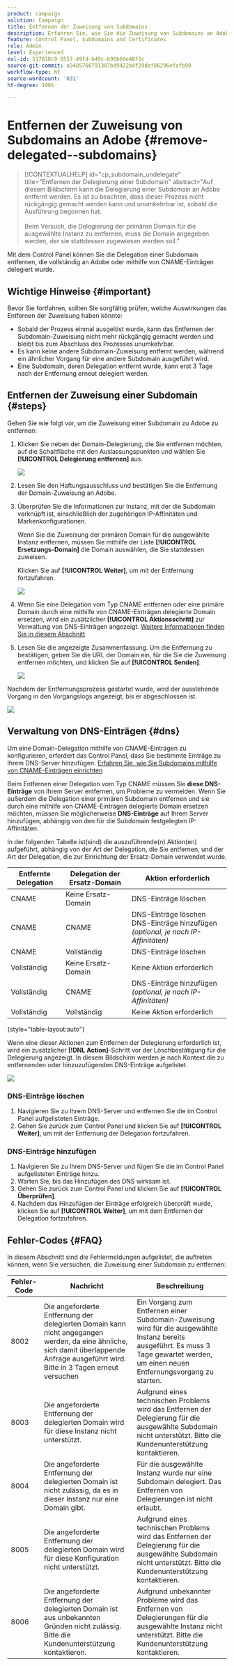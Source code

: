 ```yaml
---
product: campaign
solution: Campaign
title: Entfernen der Zuweisung von Subdomains
description: Erfahren Sie, wie Sie die Zuweisung von Subdomains an Adobe entfernen.
feature: Control Panel, Subdomains and Certificates
role: Admin
level: Experienced
exl-id: 517818c9-8557-49fd-b49c-b98b60e48f1c
source-git-commit: a3485766791387bd9422b4f29daf86296efafb98
workflow-type: ht
source-wordcount: '831'
ht-degree: 100%

---
```


# Entfernen der Zuweisung von Subdomains an Adobe {#remove-delegated--subdomains}

>[!CONTEXTUALHELP]
>id="cp_subdomain_undelegate"
>title="Entfernen der Delegierung einer Subdomain"
>abstract="Auf diesem Bildschirm kann die Delegierung einer Subdomain an Adobe entfernt werden. Es ist zu beachten, dass dieser Prozess nicht rückgängig gemacht werden kann und unumkehrbar ist, sobald die Ausführung begonnen hat.<br><br>Beim Versuch, die Delegierung der primären Domain für die ausgewählte Instanz zu entfernen, muss die Domain angegeben werden, der sie stattdessen zugewiesen werden soll."

Mit dem Control Panel können Sie die Delegation einer Subdomain entfernen, die vollständig an Adobe oder mithilfe von CNAME-Einträgen delegiert wurde.

## Wichtige Hinweise {#important}

Bevor Sie fortfahren, sollten Sie sorgfältig prüfen, welche Auswirkungen das Entfernen der Zuweisung haben könnte:

* Sobald der Prozess einmal ausgelöst wurde, kann das Entfernen der Subdomain-Zuweisung nicht mehr rückgängig gemacht werden und bleibt bis zum Abschluss des Prozesses unumkehrbar.
* Es kann keine andere Subdomain-Zuweisung entfernt werden, während ein ähnlicher Vorgang für eine andere Subdomain ausgeführt wird.
* Eine Subdomain, deren Delegation entfernt wurde, kann erst 3 Tage nach der Entfernung erneut delegiert werden.

## Entfernen der Zuweisung einer Subdomain {#steps}

Gehen Sie wie folgt vor, um die Zuweisung einer Subdomain zu Adobe zu entfernen:

1. Klicken Sie neben der Domain-Delegierung, die Sie entfernen möchten, auf die Schaltfläche mit den Auslassungspunkten und wählen Sie **[!UICONTROL Delegierung entfernen]** aus.

   ![](assets/undelegate-subdomain.png)

1. Lesen Sie den Haftungsausschluss und bestätigen Sie die Entfernung der Domain-Zuweisung an Adobe.

1. Überprüfen Sie die Informationen zur Instanz, mit der die Subdomain verknüpft ist, einschließlich der zugehörigen IP-Affinitäten und Markenkonfigurationen.

   Wenn Sie die Zuweisung der primären Domain für die ausgewählte Instanz entfernen, müssen Sie mithilfe der Liste **[!UICONTROL Ersetzungs-Domain]** die Domain auswählen, die Sie stattdessen zuweisen.

   Klicken Sie auf **[!UICONTROL Weiter]**, um mit der Entfernung fortzufahren.

   ![](assets/undelegate-subdomain-details.png)

1. Wenn Sie eine Delegation vom Typ CNAME entfernen oder eine primäre Domain durch eine mithilfe von CNAME-Einträgen delegierte Domain ersetzen, wird ein zusätzlicher **[!UICONTROL Aktionsschritt]** zur Verwaltung von DNS-Einträgen angezeigt. [Weitere Informationen finden Sie in diesem Abschnitt](#dns)

1. Lesen Sie die angezeigte Zusammenfassung. Um die Entfernung zu bestätigen, geben Sie die URL der Domain ein, für die Sie die Zuweisung entfernen möchten, und klicken Sie auf **[!UICONTROL Senden]**.

   ![](assets/undelegate-submit.png)

Nachdem der Entfernungsprozess gestartet wurde, wird der ausstehende Vorgang in den Vorgangslogs angezeigt, bis er abgeschlossen ist.

![](assets/undelegate-job.png)

## Verwaltung von DNS-Einträgen {#dns}

Um eine Domain-Delegation mithilfe von CNAME-Einträgen zu konfigurieren, erfordert das Control Panel, dass Sie bestimmte Einträge zu Ihrem DNS-Server hinzufügen. [Erfahren Sie, wie Sie Subdomains mithilfe von CNAME-Einträgen einrichten](setting-up-new-subdomain.md#use-cnames)

Beim Entfernen einer Delegation vom Typ CNAME müssen Sie **diese DNS-Einträge** von Ihrem Server entfernen, um Probleme zu vermeiden. Wenn Sie außerdem die Delegation einer primären Subdomain entfernen und sie durch eine mithilfe von CNAME-Einträgen delegierte Domain ersetzen möchten, müssen Sie möglicherweise **DNS-Einträge** auf Ihrem Server hinzufügen, abhängig von den für die Subdomain festgelegten IP-Affinitäten.

In der folgenden Tabelle ist(sind) die auszuführende(n) Aktion(en) aufgeführt, abhängig von der Art der Delegation, die Sie entfernen, und der Art der Delegation, die zur Einrichtung der Ersatz-Domain verwendet wurde.

| Entfernte Delegation | Delegation der Ersatz-Domain | Aktion erforderlich |
|  ---  |  ---  |  ---  |
| CNAME | Keine Ersatz-Domain | DNS-Einträge löschen |
| CNAME | CNAME | DNS-Einträge löschen<br/>DNS-Einträge hinzufügen *(optional, je nach IP-Affinitäten)* |
| CNAME | Vollständig | DNS-Einträge löschen |
| Vollständig | Keine Ersatz-Domain | Keine Aktion erforderlich |
| Vollständig | CNAME | DNS-Einträge hinzufügen *(optional, je nach IP-Affinitäten)* |
| Vollständig | Vollständig | Keine Aktion erforderlich |

{style="table-layout:auto"}

Wenn eine dieser Aktionen zum Entfernen der Delegierung erforderlich ist, wird ein zusätzlicher **[!DNL Action]**-Schritt vor der Löschbestätigung für die Delegierung angezeigt. In diesem Bildschirm werden je nach Kontext die zu entfernenden oder hinzuzufügenden DNS-Einträge aufgelistet.

![](assets/action-step.png)

### DNS-Einträge löschen

1. Navigieren Sie zu Ihrem DNS-Server und entfernen Sie die im Control Panel aufgelisteten Einträge.
1. Gehen Sie zurück zum Control Panel und klicken Sie auf **[!UICONTROL Weiter]**, um mit der Entfernung der Delegation fortzufahren.

### DNS-Einträge hinzufügen

1. Navigieren Sie zu Ihrem DNS-Server und fügen Sie die im Control Panel aufgelisteten Einträge hinzu.
1. Warten Sie, bis das Hinzufügen des DNS wirksam ist.
1. Gehen Sie zurück zum Control Panel und klicken Sie auf **[!UICONTROL Überprüfen]**.
1. Nachdem das Hinzufügen der Einträge erfolgreich überprüft wurde, klicken Sie auf **[!UICONTROL Weiter]**, um mit dem Entfernen der Delegation fortzufahren.

## Fehler-Codes {#FAQ}

In diesem Abschnitt sind die Fehlermeldungen aufgelistet, die auftreten können, wenn Sie versuchen, die Zuweisung einer Subdomain zu entfernen:

| Fehler-Code | Nachricht | Beschreibung |
|  ---  |  ---  |  ---  |
| 8002 | Die angeforderte Entfernung der delegierten Domain kann nicht angegangen werden, da eine ähnliche, sich damit überlappende Anfrage ausgeführt wird. Bitte in 3 Tagen erneut versuchen | Ein Vorgang zum Entfernen einer Subdomain-Zuweisung wird für die ausgewählte Instanz bereits ausgeführt. Es muss 3 Tage gewartet werden, um einen neuen Entfernungsvorgang zu starten. |
| 8003 | Die angeforderte Entfernung der delegierten Domain wird für diese Instanz nicht unterstützt. | Aufgrund eines technischen Problems wird das Entfernen der Delegierung für die ausgewählte Subdomain nicht unterstützt. Bitte die Kundenunterstützung kontaktieren. |
| 8004 | Die angeforderte Entfernung der delegierten Domain ist nicht zulässig, da es in dieser Instanz nur eine Domain gibt. | Für die ausgewählte Instanz wurde nur eine Subdomain delegiert. Das Entfernen von Delegierungen ist nicht erlaubt. |
| 8005 | Die angeforderte Entfernung der delegierten Domain wird für diese Konfiguration nicht unterstützt. | Aufgrund eines technischen Problems wird das Entfernen der Delegierung für die ausgewählte Subdomain nicht unterstützt. Bitte die Kundenunterstützung kontaktieren. |
| 8006 | Die angeforderte Entfernung der delegierten Domain ist aus unbekannten Gründen nicht zulässig. Bitte die Kundenunterstützung kontaktieren. | Aufgrund unbekannter Probleme wird das Entfernen von Delegierungen für die ausgewählte Instanz nicht unterstützt. Bitte die Kundenunterstützung kontaktieren. |
